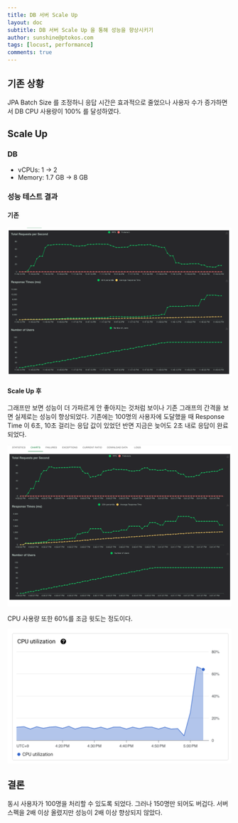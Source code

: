 ```yaml
---
title: DB 서버 Scale Up
layout: doc
subtitle: DB 서버 Scale Up 을 통해 성능을 향상시키기
author: sunshine@ptokos.com
tags: [locust, performance]
comments: true
---
```



## 기존 상황
JPA Batch Size 를 조정하니 응답 시간은 효과적으로 줄었으나 사용자 수가 증가하면서 DB CPU 사용량이 100% 를 달성하였다.

## Scale Up
### DB
- vCPUs: 1 -> 2
- Memory: 1.7 GB -> 8 GB


### 성능 테스트 결과
#### 기존
![techcollection-performance-improve-2-3.png](/assets/img/techcollection-performance-improve/2-3.png)


#### Scale Up 후
그래프만 보면 성능이 더 가파르게 안 좋아지는 것처럼 보이나 기존 그래프의 간격을 보면 실제로는 성능이 향상되었다.
기존에는 100명의 사용자에 도달했을 때 Response Time 이 6초, 10초 걸리는 응답 값이 있었던 반면 지금은 늦어도 2초 내로 응답이 완료되었다.

![techcollection-performance-improve-3-1.png](/assets/img/techcollection-performance-improve/3-1.png)

CPU 사용량 또한 60%를 조금 윗도는 정도이다.

![techcollection-performance-improve-3-2.png](/assets/img/techcollection-performance-improve/3-2.png)

## 결론
동시 사용자가 100명을 처리할 수 있도록 되었다. 그러나 150명만 되어도 버겁다. 
서버 스펙을 2배 이상 올렸지만 성능이 2배 이상 향상되지 않았다.



